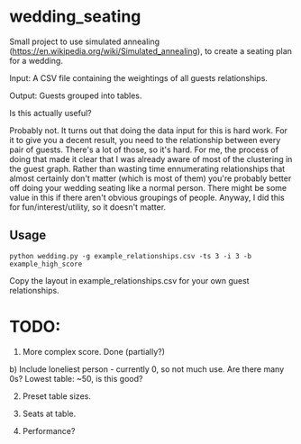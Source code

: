 # wedding_seating

Small project to use simulated annealing (https://en.wikipedia.org/wiki/Simulated_annealing), to create a seating plan for a wedding.

Input: A CSV file containing the weightings of all guests relationships.

Output: Guests grouped into tables. 

Is this actually useful? 

Probably not. 
It turns out that doing the data input for this is hard work. For it to give you a decent result, you need to the relationship between every pair of guests. There's a lot of those, so it's hard.
For me, the process of doing that made it clear that I was already aware of most of the clustering in the guest graph. Rather than wasting time ennumerating relationships that almost certainly don't matter (which is most of them) you're probably better off doing your wedding seating like a normal person.
There might be some value in this if there aren't obvious groupings of people. 
Anyway, I did this for fun/interest/utility, so it doesn't matter. 

## Usage
```
python wedding.py -g example_relationships.csv -ts 3 -i 3 -b example_high_score
```

Copy the layout in example_relationships.csv for your own guest relationships.


# TODO:

1) More complex score. Done (partially?)

b) Include loneliest person - currently 0, so not much use. Are there many 0s? Lowest table: ~50, is this good?

2) Preset table sizes.

3) Seats at table.

4) Performance?
